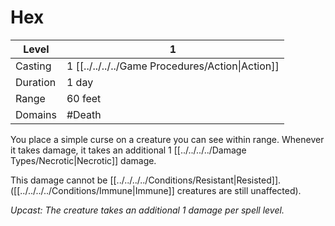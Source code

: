 # Hex

| Level    | 1                                                |
| -------- | ------------------------------------------------ |
| Casting  | 1 [[../../../../Game Procedures/Action\|Action]] |
| Duration | 1 day                                            |
| Range    | 60 feet                                          |
| Domains  | #Death                                           |

You place a simple curse on a creature you can see within range. Whenever it takes damage, it takes an additional 1 [[../../../../Damage Types/Necrotic|Necrotic]] damage.

This damage cannot be [[../../../../Conditions/Resistant\|Resisted]]. ([[../../../../Conditions/Immune|Immune]] creatures are still unaffected).

*Upcast: The creature takes an additional 1 damage per spell level.*